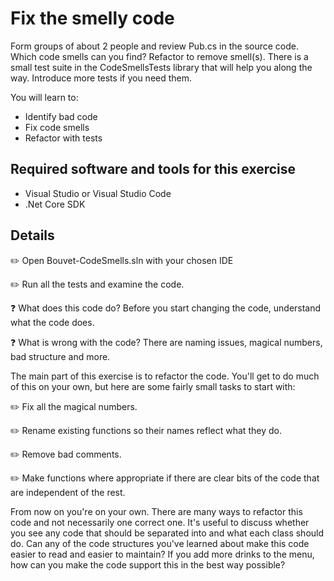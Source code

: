 # Fix the smelly code

Form groups of about 2 people and review Pub.cs in the source code. Which code smells can you find? Refactor to remove smell(s). There is a small test suite in the CodeSmellsTests library
that will help you along the way. Introduce more tests if you need them.


You will learn to:

- Identify bad code
- Fix code smells
- Refactor with tests

## Required software and tools for this exercise

- Visual Studio or Visual Studio Code
- .Net Core SDK



## Details

:pencil2: Open Bouvet-CodeSmells.sln with your chosen IDE

:pencil2: Run all the tests and examine the code. 

:question: What does this code do? Before you start changing the code, understand what the code does. 

:question: What is wrong with the code? There are naming issues, magical numbers, bad structure and more. 

The main part of this exercise is to refactor the code. You'll get to do much of this on your own, but here are some fairly small tasks to start with: 

:pencil2: Fix all the magical numbers. 

:pencil2: Rename existing functions so their names reflect what they do.

:pencil2: Remove bad comments.

:pencil2: Make functions where appropriate if there are clear bits of the code that are independent of the rest. 

From now on you're on your own. There are many ways to refactor this code and not necessarily one correct one. It's useful to discuss whether you see any code that should be separated into and what each class should do. Can any of the code structures you've learned about make this code easier to read and easier to maintain? If you add more drinks to the menu, how can you make the code support this in the best way possible? 


